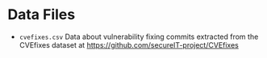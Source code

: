 # Data Files

  - `cvefixes.csv` Data about vulnerability fixing commits extracted from the CVEfixes dataset at https://github.com/secureIT-project/CVEfixes
